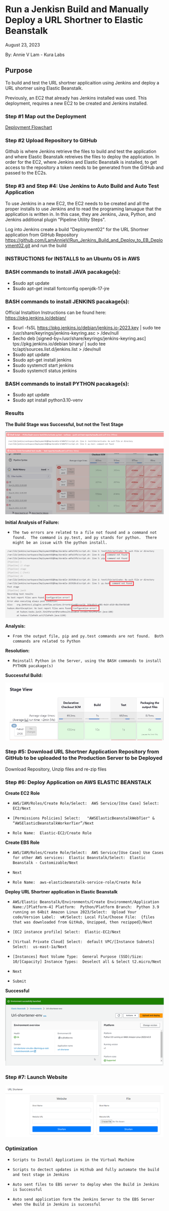 
# Run a Jenkisn Build and Manually Deploy a URL Shortner to Elastic Beanstalk

August 23, 2023

By:  Annie V Lam - Kura Labs

## Purpose
To build and test the URL shortner applicaition using Jenkins and deploy a URL shortner using Elastic Beanstalk.

Previously, an EC2 that already has Jenkins installed was used.  This deployment, requires a new EC2 to be created and Jenkins installed.

### Step #1 Map out the Deployment

[Deployment Flowchart](Images/Deployment_Pipeline.png)

### Step #2 Upload Repository to GitHub

Github is where Jenkins retrieve the files to build and test the application and where Elastic Beanstalk retreives the files to deploy the application.  In order for the EC2, where Jenkins and Elastic Beanstalk is installed, to get access to the repository a token needs to be generated from the GitHub and passed to the EC2s.

### Step #3 and Step #4:  Use Jenkins to Auto Build and Auto Test Application

To use Jenkins in a new EC2, the EC2 needs to be created and all the proper installs to use Jenkins and to read the programing lanuague that the application is written in. In this case, they are Jenkins, Java, Python, and Jenkins additional plugin "Pipeline Utility Steps".

Log into Jenkins create a build "Deployment02" for the URL Shortner application from GitHub Repository https://github.com/LamAnnieV/Run_Jenkins_Build_and_Deploy_to_EB_Deployment02.git and run the build

### INSTRUCTIONS for INSTALLS to an Ubuntu OS in AWS

### BASH commands to install JAVA pacakage(s):
-   $sudo apt update   
-   $sudo apt-get install fontconfig openjdk-17-jre

### BASH commands to install JENKINS pacakage(s):  
Official Instaltion Instructions can be found here: https://pkg.jenkins.io/debian/
-   $curl -fsSL https://pkg.jenkins.io/debian/jenkins.io-2023.key | sudo tee /usr/share/keyrings/jenkins-keyring.asc > /dev/null
-   $echo deb [signed-by=/usr/share/keyrings/jenkins-keyring.asc] tps://pkg.jenkins.io/debian binary/ | sudo tee tc/apt/sources.list.d/jenkins.list > /dev/null
-   $sudo apt update
-   $sudo apt-get install jenkins
-   $sudo systemctl start jenkins
-   $sudo systemctl status jenkins

### BASH commands to install PYTHON pacakage(s):
-   $sudo apt update
-   $sudo apt install python3.10-venv

### Results

****The Build Stage was Successful, but not the Test Stage****

![Jenkins Unsuccessful Build](Images/Jenkins_Unsuccessful.png)

**Initial Analysis of Failure:**

-     The two errors are related to a file not found and a command not found.  The command is py.test, and py stands for python.  There might be an issue with the python install.

![Jenkins Output for Unsuccessful Build](Images/Jenkins_Output_Issues.png)

**Analysis:**
-     From the output file, pip and py.test commands are not found.  Both commands are related to Python

**Resolution:**

-     Reinstall Python in the Server, using the BASH commands to install PYTHON pacakage(s)

****Successful Build:****

![Jenkins Successful Build](Images/Jenkins_Success.png)


### Step #5:  Download URL Shortner Application Repository from GitHub to be uploaded to the Production Server to be Deployed

Download Repository, Unzip files and re-zip files

### Step #6:  Deploy Application on AWS ELASTIC BEANSTALK

**Create EC2 Role**

-     AWS/IAM/Roles/Create Role/Select:  AWS Service/[Use Case] Select:  EC2/Next
-     [Permissions Policies] Select:   "AWSElasticBeanstalkWebTier" & “AWSElasticBeanstalkWorkerTier”/Next
-     Role Name:  Elastic-EC2/Create Role

**Create EBS Role**

-     AWS/IAM/Roles/Create Role/Select:  AWS Service/[Use Case] Use Cases for other AWS services:  Elastic Beanstalk/Select:  Elastic Beanstalk - Customizable/Next
-     Next
-     Role Name:  aws-elasticbeanstalk-service-role/Create Role

**Deploy URL Shortner application in Elastic Beanstalk**

-     AWS/Elastic Beanstalk/Environments/Create Environment/Application Name:/[Platform-4] Platform:  Python/Platform Branch:  Python 3.9 running on 64bit Amazon Linux 2023/Select:  Upload Your code/Version Label:  v#/Select: Local File/Choose File:  {files that was downloaded from GitHub, Unzipped, then rezipped}/Next
-     [EC2 instance profile] Select:  Elastic-EC2/Next
-     [Virtual Private Cloud] Select:  default VPC/[Instance Subnets] Select:  us-east-1a/Next
-     [Instances] Root Volume Type:  General Purpose (SSD)/Size:  10/[Capacity] Instance Types:  Deselect all & Select t2.micro/Next
-     Next
-     Submit
**Successful**

![URL Shortener Successfully Deployed](Images/EBS_Results.png)
 
### Step #7:  Launch Website

![URL Shortener Successfully Deployed](Images/URL_Shortner.png)
            
### Optimization
-     Scripts to Install Applications in the Virtual Machine
-     Scripts to dectect updates in Hithub and fully automate the build and test stage in Jenkins
-     Auto sent files to EBS server to deploy when the Build in Jenkins is Successful
-     Auto send application form the Jenkins Server to the EBS Server when the Build in Jenkins is successful


  
